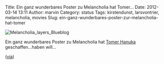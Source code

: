 Title: Ein ganz wunderbares Poster zu Melancholia hat Tomer...
Date: 2012-03-14 13:11
Author: marvin
Category: status
Tags: kirstendunst, larsvontrier, melancholia, movies
Slug: ein-ganz-wunderbares-poster-zur-melancholia-hat-tomer

![Melancholia_layers_Blueblog]({filename}/images/Melancholia_layers_Blueblog.jpg)

Ein ganz wunderbares Poster zu Melancholia hat [Tomer
Hanuka](http://www.mondotees.com/) geschaffen...haben will...

([via](http://omgposters.com/2012/03/14/tomer-hanukas-melancholia-poster-onsale-info/?utm_source=feedburner&utm_medium=feed&utm_campaign=Feed%3A+OhmygawdPosters+%28OhMyGawd%21++Posters%21%29&utm_content=Google+Reader))

